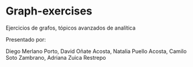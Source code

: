 # Graph-exercises

Ejercicios de grafos, tópicos avanzados de analítica

Presentado por:

Diego Merlano Porto, David Oñate Acosta, Natalia Puello Acosta, Camilo Soto Zambrano, Adriana Zuica Restrepo
